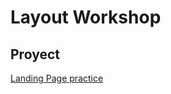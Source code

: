 # Layout Workshop

## Proyect

[Landing Page practice](https://mauricioraulferreyra.github.io/practice-design-responsive)
